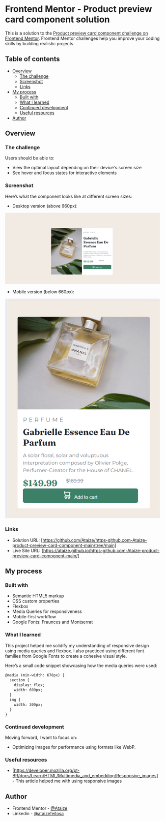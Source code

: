 # Frontend Mentor - Product preview card component solution

This is a solution to the [Product preview card component challenge on Frontend Mentor](https://www.frontendmentor.io/challenges/product-preview-card-component-GO7UmttRfa). Frontend Mentor challenges help you improve your coding skills by building realistic projects. 

## Table of contents

- [Overview](#overview)
  - [The challenge](#the-challenge)
  - [Screenshot](#screenshot)
  - [Links](#links)
- [My process](#my-process)
  - [Built with](#built-with)
  - [What I learned](#what-i-learned)
  - [Continued development](#continued-development)
  - [Useful resources](#useful-resources)
- [Author](#author)


## Overview

### The challenge

Users should be able to:

- View the optimal layout depending on their device's screen size
- See hover and focus states for interactive elements

### Screenshot

Here’s what the component looks like at different screen sizes:

- Desktop version (above 660px):

![](./images/image-desktop.png)

- Mobile version (below 660px):

![](./images/image-mobile.png)



### Links

- Solution URL: [https://github.com/Ataize/https-github.com-Ataize-product-preview-card-component-main/tree/main]
- Live Site URL: [https://ataize.github.io/https-github.com-Ataize-product-preview-card-component-main/]

## My process

### Built with

- Semantic HTML5 markup
- CSS custom properties
- Flexbox
- Media Queries for responsiveness
- Mobile-first workflow
- Google Fonts: Fraunces and Montserrat

### What I learned

This project helped me solidify my understanding of responsive design using media queries and flexbox. I also practiced using different font families from Google Fonts to create a cohesive visual style.

Here’s a small code snippet showcasing how the media queries were used:

```
@media (min-width: 670px) {
  section {
    display: flex;
    width: 600px;
  }
  img {
    width: 300px;
  }
}

```

### Continued development

Moving forward, I want to focus on:
- Optimizing images for performance using formats like WebP.

### Useful resources

- [https://developer.mozilla.org/pt-BR/docs/Learn/HTML/Multimedia_and_embedding/Responsive_images] - This article helped me with using responsive images

## Author

- Frontend Mentor - [@Ataize](https://www.frontendmentor.io/profile/Ataize)
- Linkedin - [@ataizefeitosa](https://www.linkedin.com/in/ataizefeitosa/)
